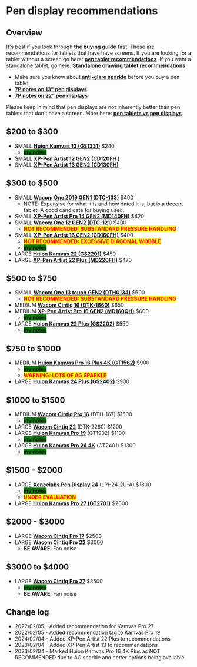 # Pen display recommendations

## Overview

It's best if you look through [**the buying guide**](../buying-a-drawing-tablet/) first. These are recommendations for tablets that have have screens. If you are looking for a tablet without a screen go here: [**pen tablet recommendations**](pen-tablet-recommendations.md). If you want a standalone tablet, go here: [**Standalone drawing tablet recommendations**](standalone-drawing-tablet-recommendations.md).

* Make sure you know about [**anti-glare sparkle**](../guides/pen-displays/anti-glare-sparkle.md) before you buy a pen tablet
* [**7P notes on 13" pen displays**](../product-info/7p-notes-other/7p-notes-huion-gs1331-xppen-cd130fh.md)&#x20;
* [**7P notes on 22" pen displays**](7p-notes-other/7p-notes-22-pen-displays-compared.md)&#x20;

Please keep in mind that pen displays are not inherently better than pen tablets that don't have a screen. More here: [**pen tablets vs pen displays**](../buying-a-drawing-tablet/pen-tablets-vs-pen-displays.md)&#x20;

## $200 to $300 &#x20;

* SMALL [**Huion Kamvas 13 (GS1331)**](../product-info/huion/huion-kamvas/) $240
  * [<mark style="background-color:green;">**my notes**</mark>](../product-info/huion/huion-kamvas/7p-notes-huion-gs1331.md)&#x20;
* SMALL [**XP-Pen Artist 12 GEN2 (CD120FH )**](../product-info/xp-pen/xp-pen-artist-gen2/)
* SMALL [**XP-Pen Artist 13 GEN2 (CD130FH)**](../product-info/xp-pen/xp-pen-artist-gen2/)&#x20;

## $300 to $500

* SMALL [**Wacom One 2019 GEN1 (DTC-133)**](../product-info/wacom/wacom-one-dtc-133/) $400&#x20;
  * NOTE: Expensive for what it is and how dated it is, but is a decent tablet. A good candidate for buying used.
* SMALL [**XP-Pen Artist Pro 14 GEN2 (MD140FH)**](../product-info/xp-pen/xp-pen-artist-pro-gen2/) $420
* SMALL [**Wacom One 12 GEN2 (DTC-121)**](../product-info/wacom/wacom-one-gen2/) $400&#x20;
  * <mark style="color:red;">**NOT RECOMMENDED: SUBSTANDARD PRESSURE HANDLING**</mark>
* SMALL [**XP-Pen Artist 16 GEN2 (CD160FH)**](../product-info/xp-pen/xp-pen-artist-gen2/) $400&#x20;
  * <mark style="color:red;">**NOT RECOMMENDED: EXCESSIVE DIAGONAL WOBBLE**</mark>&#x20;
  * [<mark style="background-color:green;">**my notes**</mark>](../product-info/xp-pen/xp-pen-artist-gen2/7p-notes-xp-pen-cd160fh.md)&#x20;
* LARGE [**Huion Kamvas 22 (GS2201)**](../product-info/huion/huion-kamvas/) $450&#x20;
* LARGE [**XP-Pen Artist 22 Plus (MD220FH)**](../product-info/xp-pen/xp-pen-artist.md) $470&#x20;

## **$500 to $750**

* SMALL [**Wacom One 13 touch** **GEN2 (DTH0134)**](../product-info/wacom/wacom-one-gen2/) $600&#x20;
  * <mark style="color:red;">**NOT RECOMMENDED: SUBSTANDARD PRESSURE HANDLING**</mark>&#x20;
* MEDIUM [**Wacom Cintiq 16 (DTK-1660)**](../product-info/wacom/wacom-cintiq.md) $650
* MEDIUM [**XP-Pen Artist Pro 16 GEN2 (MD160QH)** ](../product-info/xp-pen/xp-pen-artist-pro-gen2/7p-notes-xp-pen-md160qh.md)$600
  * [<mark style="background-color:green;">**my notes**</mark>](../product-info/xp-pen/xp-pen-artist-pro-gen2/7p-notes-xp-pen-md160qh.md)&#x20;
* LARGE [**Huion Kamvas 22 Plus (GS2202)**](../product-info/huion/huion-kamvas/) $550
  * [<mark style="background-color:green;">**my notes**</mark>](../product-info/huion/huion-kamvas/7p-notes-huion-gs2202.md)&#x20;

## $750 to $1000

* MEDIUM [**Huion Kamvas Pro 16 Plus 4K (GT1562)**](../product-info/huion/huion-kamvas-pro/) $900
  * [<mark style="background-color:green;">**my notes**</mark>](../product-info/huion/huion-kamvas-pro/7p-notes-huion-gt1562.md)&#x20;
  * <mark style="color:red;">**WARNING: LOTS OF AG SPARKLE**</mark>&#x20;
* LARGE [**Huion Kamvas 24 Plus (GS2402)**](../product-info/huion/huion-kamvas/) $900&#x20;

## $1000 to $1500

* MEDIUM [**Wacom Cintiq Pro 16**](../product-info/wacom/wacom-cintiq-pro/) (DTH-167) $1500&#x20;
  * [<mark style="background-color:green;">**my notes**</mark>](../product-info/wacom/wacom-cintiq-pro/7p-notes-wacom-dth-167.md)&#x20;
* LARGE [**Wacom Cintiq 22**](../product-info/wacom/wacom-cintiq.md) (DTK-2260) $1200
* LARGE[ **Huion Kamvas Pro 19**](../product-info/huion/huion-kamvas-pro/) (GT1902) $1100&#x20;
  * [<mark style="background-color:green;">**my notes**</mark>](../product-info/huion/huion-kamvas-pro/7p-notes-huion-gt1902.md) &#x20;
* LARGE [**Huion Kamvas Pro 24 4K**](../product-info/huion/huion-kamvas-pro/) (GT2401) $1300
  * [<mark style="background-color:green;">**my notes**</mark>](../product-info/huion/huion-kamvas-pro/7p-notes-huion-gt2401.md)&#x20;

## $1500 - $2000

* LARGE [**Xencelabs Pen Display 24**](../product-info/xencelabs/) (LPH2412U-A) $1800 &#x20;
  * [<mark style="background-color:green;">**my notes**</mark>](../product-info/xencelabs/7p-notes-xencelabs-lph2412u-a.md)&#x20;
  * <mark style="color:red;">**UNDER EVALUATION**</mark>&#x20;
* LARGE[ **Huion Kamvas Pro 27 (GT2701)**](../product-info/huion/huion-kamvas-pro/) $2000&#x20;

## $2000 - $3000

* LARGE [**Wacom Cintiq Pro 17**](../product-info/wacom/wacom-cintiq-pro/) $2500
* LARGE [**Wacom Cintiq Pro 22**](../product-info/wacom/wacom-cintiq-pro/) $3000&#x20;
  * **BE AWARE**: Fan noise

## $3000 to $4000

* LARGE [**Wacom Cintiq Pro 27**](../product-info/wacom/wacom-cintiq-pro/) $3500&#x20;
  * [<mark style="background-color:green;">**my notes**</mark>](../product-info/wacom/wacom-cintiq-pro/7p-notes-wacom-dth-271.md)&#x20;
  * **BE AWARE**: Fan noise

## Change log

* 2022/02/05 - Added recommendation for Kamvas Pro 27&#x20;
* 2022/02/05 - Added recommendation tag to Kamvas Pro 19&#x20;
* 2024/02/04 - Added XP-Pen Artist 22 Plus to recommendations
* 2023/02/04 - Added XP-Pen Artist 13 to recommendations
* 2023/02/04 - Marked Huion Kamvas Pro 16 4K Plus as NOT RECOMMENDED due to AG sparkle and better options being available.&#x20;


